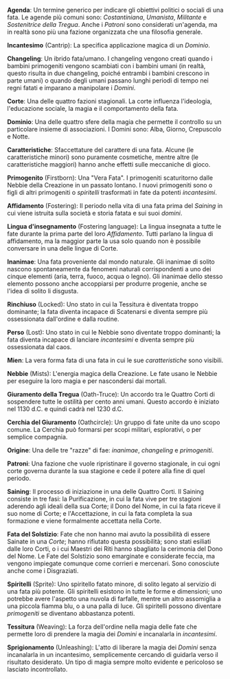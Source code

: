 **Agenda**: Un termine generico per indicare gli obiettivi politici o sociali di una fata. Le agende più comuni sono: *Costantiniana*, *Umanista*, *Militante* e *Sostenitrice della Tregua*. Anche i *Patroni* sono considerati un'agenda, ma in realtà sono più una fazione organizzata che una filosofia generale. 

**Incantesimo** (Cantrip): La specifica applicazione magica di un *Dominio*. 

**Changeling**: Un ibrido fata/umano. I changeling vengono creati quando i bambini primogeniti vengono scambiati con i bambini umani (in realtà, questo risulta in due changeling, poiché entrambi i bambini crescono in parte umani) o quando degli umani passano lunghi periodi di tempo nei regni fatati e imparano a manipolare i *Domini*. 

**Corte**: Una delle quattro fazioni stagionali. La corte influenza l'ideologia, l'educazione sociale, la magia e il comportamento della fata. 

**Dominio**: Una delle quattro sfere della magia che permette il controllo su un particolare insieme di associazioni. I Domini sono: Alba, Giorno, Crepuscolo e Notte. 

**Caratteristiche**: Sfaccettature del carattere di una fata. Alcune (le caratteristiche minori) sono puramente cosmetiche, mentre altre (le caratteristiche maggiori) hanno anche effetti sulle meccaniche di gioco. 

**Primogenito** (Firstborn): Una "Vera Fata". I primogeniti scaturitorno dalle Nebbie della Creazione in un passato lontano. I nuovi primogeniti sono o figli di altri primogeniti o *spiritelli* trasformati in fate da potenti *incantesimi*. 

**Affidamento** (Fostering): Il periodo nella vita di una fata prima del *Saining* in cui viene istruita sulla società e storia fatata e sui suoi *domini*.

**Lingua d'insegnamento** (Fostering language): La lingua insegnata a tutte le fate durante la prima parte del loro *Affidamento*. Tutti parlano la lingua di affidamento, ma la maggior parte la usa solo quando non è possibile conversare in una delle lingue di Corte. 

**Inanimae**: Una fata proveniente dal mondo naturale. Gli inanimae di solito nascono spontaneamente da fenomeni naturali corrispondenti a uno dei cinque elementi (aria, terra, fuoco, acqua o legno). Gli inanimae dello stesso elemento possono anche accoppiarsi per produrre progenie, anche se l'idea di solito li disgusta. 

**Rinchiuso** (Locked): Uno stato in cui la Tessitura è diventata troppo dominante; la fata diventa incapace di Scatenarsi e diventa sempre più ossessionata dall'ordine e dalla routine. 

**Perso** (Lost): Uno stato in cui le Nebbie sono diventate troppo dominanti; la fata diventa incapace di lanciare *incantesimi* e diventa sempre più ossessionata dal caos. 

**Mien**: La vera forma fata di una fata in cui le sue *caratteristiche* sono visibili. 

**Nebbie** (Mists): L'energia magica della Creazione. Le fate usano le Nebbie per eseguire la loro magia e per nascondersi dai mortali. 

**Giuramento della Tregua** (Oath-Truce): Un accordo tra le Quattro Corti di sospendere tutte le ostilità per cento anni umani. Questo accordo è iniziato nel 1130 d.C. e quindi cadrà nel 1230 d.C. 

**Cerchia del Giuramento** (Oathcircle): Un gruppo di fate unite da uno scopo comune. La Cerchia può formarsi per scopi militari, esplorativi, o per semplice compagnia. 

**Origine**: Una delle tre "razze" di fae: *inanimae*, *changeling* e *primogeniti*.

**Patroni**: Una fazione che vuole ripristinare il governo stagionale, in cui ogni corte governa durante la sua stagione e cede il potere alla fine di quel periodo. 

**Saining**: Il processo di iniziazione in una delle Quattro Corti. Il Saining consiste in tre fasi: la Purificazione, in cui la fata vive per tre stagioni aderendo agli ideali della sua Corte; il Dono del Nome, in cui la fata riceve il suo nome di Corte; e l'Accettazione, in cui la fata completa la sua formazione e viene formalmente accettata nella Corte. 

**Fata del Solstizio**: Fate che non hanno mai avuto la possibilità di essere Sainate in una *Corte*; hanno rifiutato questa possibilità; sono stati esiliati dalle loro Corti, o i cui Maestri dei Riti hanno sbagliato la cerimonia del Dono del Nome. Le Fate del Solstizio sono emarginate e considerate feccia, ma vengono impiegate comunque come corrieri e mercenari. Sono conosciute anche come i Disgraziati. 

**Spiritelli** (Sprite): Uno spiritello fatato minore, di solito legato al servizio di una fata più potente. Gli spiritelli esistono in tutte le forme e dimensioni; uno potrebbe avere l'aspetto una nuvola di farfalle, mentre un altro assomiglia a una piccola fiamma blu, o a una palla di luce. Gli spiritelli possono diventare *primogeniti* se diventano abbastanza potenti. 

**Tessitura** (Weaving): La forza dell'ordine nella magia delle fate che permette loro di prendere la magia dei *Domini* e incanalarla in *incantesimi*. 

**Sprigionamento** (Unleashing): L'atto di liberare la magia dei *Domini* senza incanalarla in un incantesimo, semplicemente cercando di guidarla verso il risultato desiderato. Un tipo di magia sempre molto evidente e pericoloso se lasciato incontrollato.
